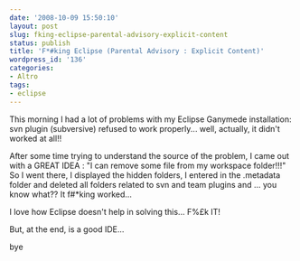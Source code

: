 ```yaml
---
date: '2008-10-09 15:50:10'
layout: post
slug: fking-eclipse-parental-advisory-explicit-content
status: publish
title: 'F*#king Eclipse (Parental Advisory : Explicit Content)'
wordpress_id: '136'
categories:
- Altro
tags:
- eclipse
---
```


This morning I had a lot of problems with my Eclipse Ganymede installation: svn plugin (subversive) refused to work properly... well, actually, it didn't worked at all!!

After some time trying to understand the source of the problem, I came out with a GREAT IDEA : "I can remove some file from my workspace folder!!!" So I went there, I displayed the hidden folders, I entered in the .metadata folder and deleted all folders related to svn and team plugins and ... you know what?? It f#*king worked...

I love how Eclipse doesn't help in solving this... F%£k IT!

But, at the end, is a good IDE...

bye
